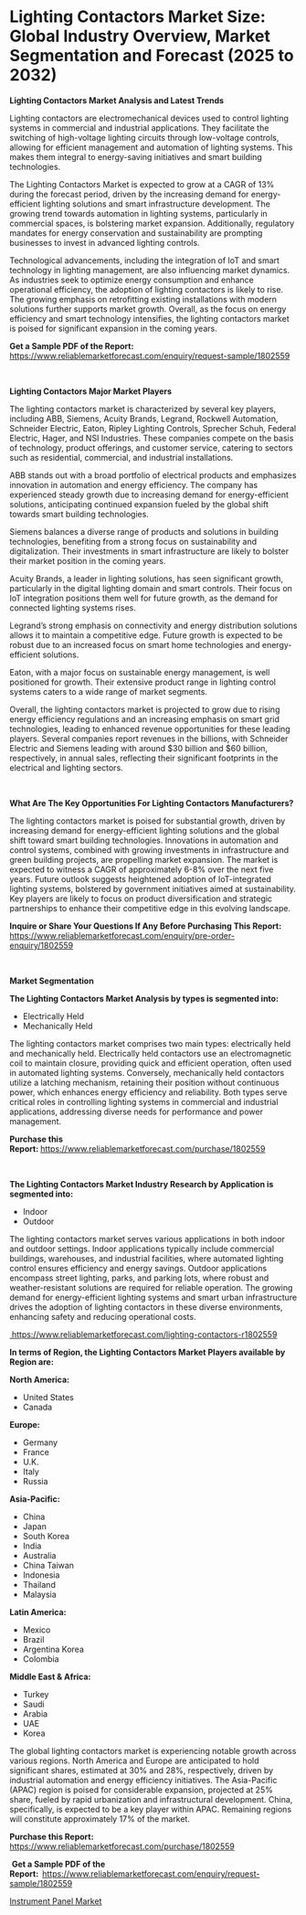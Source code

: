 <p><h1>Lighting Contactors Market Size: Global Industry Overview, Market Segmentation and Forecast (2025 to 2032)</h1></p><p><strong>Lighting Contactors Market Analysis and Latest Trends</strong></p>
<p><p>Lighting contactors are electromechanical devices used to control lighting systems in commercial and industrial applications. They facilitate the switching of high-voltage lighting circuits through low-voltage controls, allowing for efficient management and automation of lighting systems. This makes them integral to energy-saving initiatives and smart building technologies.</p><p>The Lighting Contactors Market is expected to grow at a CAGR of 13% during the forecast period, driven by the increasing demand for energy-efficient lighting solutions and smart infrastructure development. The growing trend towards automation in lighting systems, particularly in commercial spaces, is bolstering market expansion. Additionally, regulatory mandates for energy conservation and sustainability are prompting businesses to invest in advanced lighting controls.</p><p>Technological advancements, including the integration of IoT and smart technology in lighting management, are also influencing market dynamics. As industries seek to optimize energy consumption and enhance operational efficiency, the adoption of lighting contactors is likely to rise. The growing emphasis on retrofitting existing installations with modern solutions further supports market growth. Overall, as the focus on energy efficiency and smart technology intensifies, the lighting contactors market is poised for significant expansion in the coming years.</p></p>
<p><strong>Get a Sample PDF of the Report:&nbsp;</strong> <a href="https://www.reliablemarketforecast.com/enquiry/request-sample/1802559?utm_campaign=1134&utm_medium=2&utm_source=Github&utm_content=ia&utm_term=19022025&utm_id=lighting-contactors">https://www.reliablemarketforecast.com/enquiry/request-sample/1802559</a></p>
<p>&nbsp;</p>
<p><strong>Lighting Contactors Major Market Players</strong></p>
<p><p>The lighting contactors market is characterized by several key players, including ABB, Siemens, Acuity Brands, Legrand, Rockwell Automation, Schneider Electric, Eaton, Ripley Lighting Controls, Sprecher Schuh, Federal Electric, Hager, and NSI Industries. These companies compete on the basis of technology, product offerings, and customer service, catering to sectors such as residential, commercial, and industrial installations.</p><p>ABB stands out with a broad portfolio of electrical products and emphasizes innovation in automation and energy efficiency. The company has experienced steady growth due to increasing demand for energy-efficient solutions, anticipating continued expansion fueled by the global shift towards smart building technologies.</p><p>Siemens balances a diverse range of products and solutions in building technologies, benefiting from a strong focus on sustainability and digitalization. Their investments in smart infrastructure are likely to bolster their market position in the coming years.</p><p>Acuity Brands, a leader in lighting solutions, has seen significant growth, particularly in the digital lighting domain and smart controls. Their focus on IoT integration positions them well for future growth, as the demand for connected lighting systems rises.</p><p>Legrand’s strong emphasis on connectivity and energy distribution solutions allows it to maintain a competitive edge. Future growth is expected to be robust due to an increased focus on smart home technologies and energy-efficient solutions.</p><p>Eaton, with a major focus on sustainable energy management, is well positioned for growth. Their extensive product range in lighting control systems caters to a wide range of market segments.</p><p>Overall, the lighting contactors market is projected to grow due to rising energy efficiency regulations and an increasing emphasis on smart grid technologies, leading to enhanced revenue opportunities for these leading players. Several companies report revenues in the billions, with Schneider Electric and Siemens leading with around $30 billion and $60 billion, respectively, in annual sales, reflecting their significant footprints in the electrical and lighting sectors.</p></p>
<p>&nbsp;</p>
<p><strong>What Are The Key Opportunities For Lighting Contactors Manufacturers?</strong></p>
<p><p>The lighting contactors market is poised for substantial growth, driven by increasing demand for energy-efficient lighting solutions and the global shift toward smart building technologies. Innovations in automation and control systems, combined with growing investments in infrastructure and green building projects, are propelling market expansion. The market is expected to witness a CAGR of approximately 6-8% over the next five years. Future outlook suggests heightened adoption of IoT-integrated lighting systems, bolstered by government initiatives aimed at sustainability. Key players are likely to focus on product diversification and strategic partnerships to enhance their competitive edge in this evolving landscape.</p></p>
<p><strong>Inquire or Share Your Questions If Any Before Purchasing This Report:</strong> <a href="https://www.reliablemarketforecast.com/enquiry/pre-order-enquiry/1802559?utm_campaign=1134&utm_medium=2&utm_source=Github&utm_content=ia&utm_term=19022025&utm_id=lighting-contactors">https://www.reliablemarketforecast.com/enquiry/pre-order-enquiry/1802559</a></p>
<p>&nbsp;</p>
<p><strong>Market Segmentation</strong></p>
<p><strong>The Lighting Contactors Market Analysis by types is segmented into:</strong></p>
<p><ul><li>Electrically Held</li><li>Mechanically Held</li></ul></p>
<p><p>The lighting contactors market comprises two main types: electrically held and mechanically held. Electrically held contactors use an electromagnetic coil to maintain closure, providing quick and efficient operation, often used in automated lighting systems. Conversely, mechanically held contactors utilize a latching mechanism, retaining their position without continuous power, which enhances energy efficiency and reliability. Both types serve critical roles in controlling lighting systems in commercial and industrial applications, addressing diverse needs for performance and power management.</p></p>
<p><strong>Purchase this Report:&nbsp;</strong><a href="https://www.reliablemarketforecast.com/purchase/1802559?utm_campaign=1134&utm_medium=2&utm_source=Github&utm_content=ia&utm_term=19022025&utm_id=lighting-contactors">https://www.reliablemarketforecast.com/purchase/1802559</a></p>
<p>&nbsp;</p>
<p><strong>The Lighting Contactors Market Industry Research by Application is segmented into:</strong></p>
<p><ul><li>Indoor</li><li>Outdoor</li></ul></p>
<p><p>The lighting contactors market serves various applications in both indoor and outdoor settings. Indoor applications typically include commercial buildings, warehouses, and industrial facilities, where automated lighting control ensures efficiency and energy savings. Outdoor applications encompass street lighting, parks, and parking lots, where robust and weather-resistant solutions are required for reliable operation. The growing demand for energy-efficient lighting systems and smart urban infrastructure drives the adoption of lighting contactors in these diverse environments, enhancing safety and reducing operational costs.</p></p>
<p><a href="https://www.reliablemarketforecast.com/lighting-contactors-r1802559?utm_campaign=1134&utm_medium=2&utm_source=Github&utm_content=ia&utm_term=19022025&utm_id=lighting-contactors">&nbsp;https://www.reliablemarketforecast.com/lighting-contactors-r1802559</a></p>
<p><strong>In terms of Region, the Lighting Contactors Market Players available by Region are:</strong></p>
<p>
    <p> <strong> North America: </strong>
        <ul>
            <li>United States</li>
            <li>Canada</li>
        </ul>
        </p> 
    <p> <strong> Europe: </strong>
        <ul>
            <li>Germany</li>
            <li>France</li>
            <li>U.K.</li>
            <li>Italy</li>
            <li>Russia</li>
        </ul>
        </p> 
    <p> <strong> Asia-Pacific: </strong>
        <ul>
            <li>China</li>
            <li>Japan</li>
            <li>South Korea</li>
            <li>India</li>
            <li>Australia</li>
            <li>China Taiwan</li>
            <li>Indonesia</li>
            <li>Thailand</li>
            <li>Malaysia</li>
        </ul>
        </p> 
    <p> <strong> Latin America: </strong>
        <ul>
            <li>Mexico</li>
            <li>Brazil</li>
            <li>Argentina Korea</li>
            <li>Colombia</li>
        </ul>
        </p> 
    <p> <strong> Middle East & Africa: </strong>
        <ul>
            <li>Turkey</li>
            <li>Saudi</li>
            <li>Arabia</li>
            <li>UAE</li>
            <li>Korea</li>
        </ul>
    </p>
    </p>
<p><p>The global lighting contactors market is experiencing notable growth across various regions. North America and Europe are anticipated to hold significant shares, estimated at 30% and 28%, respectively, driven by industrial automation and energy efficiency initiatives. The Asia-Pacific (APAC) region is poised for considerable expansion, projected at 25% share, fueled by rapid urbanization and infrastructural development. China, specifically, is expected to be a key player within APAC. Remaining regions will constitute approximately 17% of the market.</p></p>
<p><strong>Purchase this Report: </strong><a href="https://www.reliablemarketforecast.com/purchase/1802559?utm_campaign=1134&utm_medium=2&utm_source=Github&utm_content=ia&utm_term=19022025&utm_id=lighting-contactors">https://www.reliablemarketforecast.com/purchase/1802559</a></p>
<p>&nbsp;<strong>Get a Sample PDF of the Report:&nbsp;&nbsp;</strong><a href="https://www.reliablemarketforecast.com/enquiry/request-sample/1802559?utm_campaign=1134&utm_medium=2&utm_source=Github&utm_content=ia&utm_term=19022025&utm_id=lighting-contactors">https://www.reliablemarketforecast.com/enquiry/request-sample/1802559</a></p>
<p><strong></strong></p>
<p><p><a href="https://github.com/BryceTownsendr/Market-Research-Report-List-7/blob/main/instrument-panel-market.md?utm_campaign=1134&utm_medium=2&utm_source=Github&utm_content=ia&utm_term=19022025&utm_id=lighting-contactors">Instrument Panel Market</a></p></p>